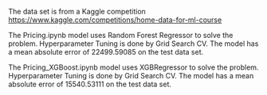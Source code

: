 The data set is from a Kaggle competition https://www.kaggle.com/competitions/home-data-for-ml-course

The Pricing.ipynb model uses Random Forest Regressor to solve the problem. Hyperparameter Tuning is done by Grid Search CV. The model has a mean absolute error of 22499.59085 on the test data set.

The Pricing_XGBoost.ipynb model uses XGBRegressor to solve the problem. Hyperparameter Tuning is done by Grid Search CV. The model has a mean absolute error of 15540.53111 on the test data set.
